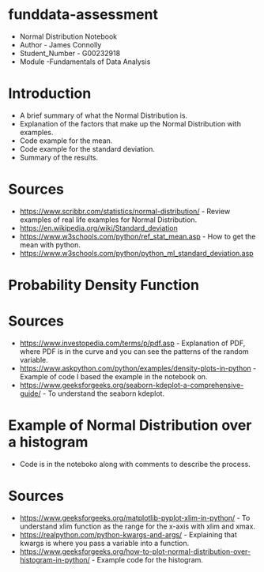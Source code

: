 # funddata-assessment
* Normal Distribution Notebook
* Author - James Connolly
* Student_Number - G00232918
* Module -Fundamentals of Data Analysis


# Introduction

* A brief summary of what the Normal Distribution is.
* Explanation of the factors that make up the Normal Distribution with examples.
* Code example for the mean.
* Code example for the standard deviation.
* Summary of the results.

# Sources
* https://www.scribbr.com/statistics/normal-distribution/ - Review examples of real life examples for Normal Distribution. 
* https://en.wikipedia.org/wiki/Standard_deviation
* https://www.w3schools.com/python/ref_stat_mean.asp - How to get the mean with python.
* https://www.w3schools.com/python/python_ml_standard_deviation.asp


# Probability Density Function
# Sources
* https://www.investopedia.com/terms/p/pdf.asp - Explanation of PDF, where PDF is in the curve and you can see the patterns of the random variable.
* https://www.askpython.com/python/examples/density-plots-in-python - Example of code I based the example in the notebook on.
* https://www.geeksforgeeks.org/seaborn-kdeplot-a-comprehensive-guide/ - To understand the seaborn kdeplot.

# Example of Normal Distribution over a histogram
* Code is in the noteboko along with comments to describe the process.

# Sources 
* https://www.geeksforgeeks.org/matplotlib-pyplot-xlim-in-python/ - To understand xlim function as the range for the x-axis with xlim and xmax.
* https://realpython.com/python-kwargs-and-args/ - Explaining that kwargs is where you pass a variable into a function.
* https://www.geeksforgeeks.org/how-to-plot-normal-distribution-over-histogram-in-python/ - Example code for the histogram.

